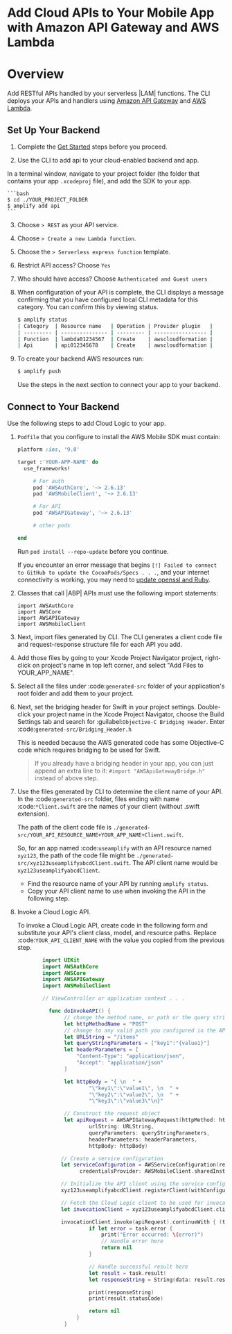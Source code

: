# Add Cloud APIs to Your Mobile App with Amazon API Gateway and AWS Lambda

# Overview

Add RESTful APIs handled by your serverless |LAM| functions. The CLI deploys your APIs and handlers using [Amazon API Gateway](http://docs.aws.amazon.com/apigateway/latest/developerguide/) and [AWS Lambda](http://docs.aws.amazon.com/lambda/latest/dg/).

## Set Up Your Backend

1. Complete the [Get Started](./get-started) steps before you proceed.

2. Use the CLI to add api to your cloud-enabled backend and app.

 In a terminal window, navigate to your project folder (the folder that contains your app `.xcodeproj` file), and add the SDK to your app.

	```bash
	$ cd ./YOUR_PROJECT_FOLDER
	$ amplify add api
	```

3. Choose `> REST` as your API service.

4. Choose `> Create a new Lambda function`.

5. Choose the `> Serverless express function` template.

6. Restrict API access? Choose `Yes`

7. Who should have access? Choose `Authenticated and Guest users`

8. When configuration of your API is complete, the CLI displays a message confirming that you have configured local CLI metadata for this category. You can confirm this by viewing status.

    ```bash
    $ amplify status
    | Category  | Resource name   | Operation | Provider plugin   |
    | --------- | --------------- | --------- | ----------------- |
    | Function  | lambda01234567  | Create    | awscloudformation |
    | Api       | api012345678    | Create    | awscloudformation |
    ```

9. To create your backend AWS resources run:

    ```bash
    $ amplify push
    ```

   Use the steps in the next section to connect your app to your backend.

## Connect to Your Backend

Use the following steps to add Cloud Logic to your app.

1. `Podfile` that you configure to install the AWS Mobile SDK must contain:
	
	```ruby
	platform :ios, '9.0'
	
	target :'YOUR-APP-NAME' do
	  use_frameworks!
	
	     # For auth
	     pod 'AWSAuthCore', '~> 2.6.13'
	     pod 'AWSMobileClient', '~> 2.6.13'
	
	     # For API
	     pod 'AWSAPIGateway', '~> 2.6.13'
	
	     # other pods
	
	end
	```

	Run `pod install --repo-update` before you continue.

	If you encounter an error message that begins `[!] Failed to connect to GitHub to update the CocoaPods/Specs . . .`, and your internet connectivity is working, you may need to [update openssl and Ruby](https://stackoverflow.com/questions/38993527/cocoapods-failed-to-connect-to-github-to-update-the-cocoapods-specs-specs-repo/48962041#48962041).

2. Classes that call |ABP| APIs must use the following import statements:

	```
	import AWSAuthCore
	import AWSCore
	import AWSAPIGateway
	import AWSMobileClient
	```

3. Next, import files generated by CLI. The CLI generates a client code file and request-response structure file for each API you add.

4. Add those files by going to your Xcode Project Navigator project, right-click on project's name in top left corner, and select "Add Files to YOUR_APP_NAME".

5. Select all the files under :code:`generated-src` folder of your application's root folder and add them to your project.

6. Next, set the bridging header for Swift in your project settings. Double-click your project name in the Xcode Project Navigator, choose the Build Settings tab and search for  :guilabel:`Objective-C Bridging Header`. Enter :code:`generated-src/Bridging_Header.h`

	This is needed because the AWS generated code has some Objective-C code which requires bridging to be used for Swift.

	> If you already have a bridging header in your app, you can just append an extra line to it: `#import "AWSApiGatewayBridge.h"` instead of above step.

7. Use the files generated by CLI to determine the client name of your API. In the :code:`generated-src` folder, files ending with name :code:`*Client.swift` are the names of your client (without .swift extension).

	The path of the client code file is `./generated-src/YOUR_API_RESOURCE_NAME+YOUR_APP_NAME+Client.swift`.

	So, for an app named :code:`useamplify` with an API resource named `xyz123`, the path of the code file might be `./generated-src/xyz123useamplifyabcdClient.swift`. The API client name would be `xyz123useamplifyabcdClient`.

	- Find the resource name of your API by running `amplify status`.
	- Copy your API client name to use when invoking the API in the following step.


8. Invoke a Cloud Logic API.

	To invoke a Cloud Logic API, create code in the following form and substitute your API's
	client class, model, and resource paths. Replace :code:`YOUR_API_CLIENT_NAME` with the value you copied from the previous step.

	```swift
            import UIKit
            import AWSAuthCore
            import AWSCore
            import AWSAPIGateway
            import AWSMobileClient

            // ViewController or application context . . .

              func doInvokeAPI() {
                   // change the method name, or path or the query string parameters here as desired
                   let httpMethodName = "POST"
                   // change to any valid path you configured in the API
                   let URLString = "/items"
                   let queryStringParameters = ["key1":"{value1}"]
                   let headerParameters = [
                       "Content-Type": "application/json",
                       "Accept": "application/json"
                   ]

                   let httpBody = "{ \n  " +
                           "\"key1\":\"value1\", \n  " +
                           "\"key2\":\"value2\", \n  " +
                           "\"key3\":\"value3\"\n}"

                   // Construct the request object
                   let apiRequest = AWSAPIGatewayRequest(httpMethod: httpMethodName,
                           urlString: URLString,
                           queryParameters: queryStringParameters,
                           headerParameters: headerParameters,
                           httpBody: httpBody)

                  // Create a service configuration
                  let serviceConfiguration = AWSServiceConfiguration(region: AWSRegionType.USEast1,
                        credentialsProvider: AWSMobileClient.sharedInstance().getCredentialsProvider())

                  // Initialize the API client using the service configuration
                  xyz123useamplifyabcdClient.registerClient(withConfiguration: serviceConfiguration!, forKey: "CloudLogicAPIKey")

                  // Fetch the Cloud Logic client to be used for invocation
                  let invocationClient = xyz123useamplifyabcdClient.client(forKey: "CloudLogicAPIKey")

                  invocationClient.invoke(apiRequest).continueWith { (task: AWSTask) -> Any? in
                           if let error = task.error {
                               print("Error occurred: \(error)")
                               // Handle error here
                               return nil
                           }

                           // Handle successful result here
                           let result = task.result!
                           let responseString = String(data: result.responseData!, encoding: .utf8)

                           print(responseString)
                           print(result.statusCode)

                           return nil
                       }
                   }
	```
